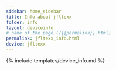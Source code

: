 ```yaml
---
sidebar: home_sidebar
title: Info about jfltexx
folder: info
layout: deviceinfo
# name of the page (/{{permalink}}.html)
permalink: jfltexx_info.html
device: jfltexx
---
```

{% include templates/device_info.md %}
